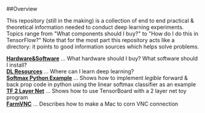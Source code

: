 ##Overview

This repository (still in the making) is a collection of end to end practical & theoretical information needed to conduct deep learning experiments. Topics range from "What components should I buy?" to "How do I do this in TensorFlow?" Note that for the most part this repository acts like a directory: it points to good information sources which helps solve problems.

**[Hardware&Software](https://github.com/kyeokabe/notes/blob/master/Hardware%26Software.md)** ...  What hardware should I buy? What software should I install?  
**[DL Resources](https://github.com/kyeokabe/notes/blob/master/DL%20Resources.md)** ... Where can I learn deep learning?  
**[Softmax Python Example](https://github.com/kyeokabe/notes/blob/master/softmax%20python%20example.md)** ... Shows how to implement *legible* forward & back prop code in python using the linear softmax classifier as an example
**[TF 2 Layer Net](https://github.com/kyeokabe/notes/blob/master/TF_2LayerNet.md)** ... Shows how to use TensorBoard with a 2 layer net toy program  
**[FarmVNC](https://github.com/kyeokabe/notes/blob/master/FarmVNC.md)** ... Describes how to make a Mac to corn VNC connection  

 
